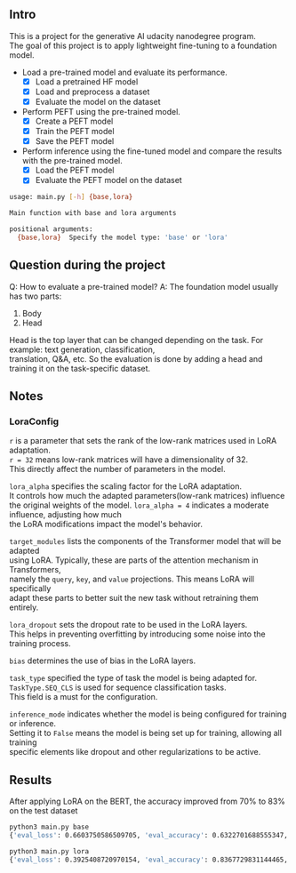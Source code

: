## Intro
This is a project for the generative AI udacity nanodegree program. <br>
The goal of this project is to apply lightweight fine-tuning to a foundation model. <br>

- Load a pre-trained model and evaluate its performance.
  - [x] Load a pretrained HF model
  - [x] Load and preprocess a dataset
  - [x] Evaluate the model on the dataset
- Perform PEFT using the pre-trained model.
  - [x] Create a PEFT model
  - [x] Train the PEFT model
  - [x] Save the PEFT model
- Perform inference using the fine-tuned model and compare the results with the pre-trained model.
  - [x] Load the PEFT model
  - [x] Evaluate the PEFT model on the dataset

```bash
usage: main.py [-h] {base,lora}

Main function with base and lora arguments

positional arguments:
  {base,lora}  Specify the model type: 'base' or 'lora'
```

## Question during the project
Q: How to evaluate a pre-trained model?
A: The foundation model usually has two parts:
1. Body
2. Head

Head is the top layer that can be changed depending on the task. For example: text generation, classification, <br>
translation, Q&A, etc. So the evaluation is done by adding a head and training it on the task-specific dataset. <br>

## Notes
### LoraConfig
`r` is a parameter that sets the rank of the low-rank matrices used in LoRA adaptation. <br>
`r = 32` means low-rank matrices will have a dimensionality of 32. <br>
This directly affect the number of parameters in the model. <br>

`lora_alpha` specifies the scaling factor for the LoRA adaptation. <br>
It controls how much the adapted parameters(low-rank matrices) influence the original
weights of the model. `lora_alpha = 4` indicates a moderate influence, adjusting how much <br>
the LoRA modifications impact the model's behavior. <br>

`target_modules` lists the components of the Transformer model that will be adapted <br>
using LoRA. Typically, these are parts of the attention mechanism in Transformers, <br>
namely the `query`, `key`, and `value` projections. This means LoRA will specifically <br>
adapt these parts to better suit the new task without retraining them entirely. <br>

`lora_dropout` sets the dropout rate to be used in the LoRA layers. <br>
This helps in preventing overfitting by introducing some noise into the training process. <br>

`bias` determines the use of bias in the LoRA layers. <br>

`task_type` specified the type of task the model is being adapted for. <br>
`TaskType.SEQ_CLS` is used for sequence classification tasks. <br>
This field is a must for the configuration. <br>

`inference_mode` indicates whether the model is being configured for training or inference. <br>
Setting it to `False` means the model is being set up for training, allowing all training <br>
specific elements like dropout and other regularizations to be active. <br>

## Results
After applying LoRA on the BERT, the accuracy improved from 70% to 83% on the test dataset
```bash
python3 main.py base
{'eval_loss': 0.6603750586509705, 'eval_accuracy': 0.6322701688555347, 'eval_runtime': 2.6918, 'eval_samples_per_second': 396.011, 'eval_steps_per_second': 6.315}

python3 main.py lora
{'eval_loss': 0.3925408720970154, 'eval_accuracy': 0.8367729831144465, 'eval_runtime': 3.805, 'eval_samples_per_second': 280.156, 'eval_steps_per_second': 4.468}
```